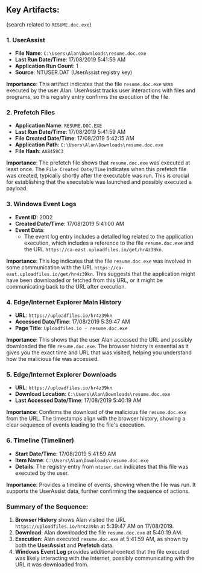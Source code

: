 ## Key Artifacts:
(search related to `RESUME.doc.exe`)

### **1. UserAssist**
- **File Name**: `C:\Users\Alan\Downloads\resume.doc.exe`
- **Last Run Date/Time**: 17/08/2019 5:41:59 AM
- **Application Run Count**: 1
- **Source**: NTUSER.DAT (UserAssist registry key)

**Importance**: This artifact indicates that the file `resume.doc.exe` was executed by the user Alan. UserAssist tracks user interactions with files and programs, so this registry entry confirms the execution of the file.

### **2. Prefetch Files**
- **Application Name**: `RESUME.DOC.EXE`
- **Last Run Date/Time**: 17/08/2019 5:41:59 AM
- **File Created Date/Time**: 17/08/2019 5:42:15 AM
- **Application Path**: `C:\Users\Alan\Downloads\resume.doc.exe`
- **File Hash**: `AA8459C3`

**Importance**: The prefetch file shows that `resume.doc.exe` was executed at least once. The `File Created Date/Time` indicates when this prefetch file was created, typically shortly after the executable was run. This is crucial for establishing that the executable was launched and possibly executed a payload.

### **3. Windows Event Logs**
- **Event ID**: 2002
- **Created Date/Time**: 17/08/2019 5:41:00 AM
- **Event Data**: 
  - The event log entry includes a detailed log related to the application execution, which includes a reference to the file `resume.doc.exe` and the URL `https://ca-east.uploadfiles.io/get/hr4z39kn`.

**Importance**: This log indicates that the file `resume.doc.exe` was involved in some communication with the URL `https://ca-east.uploadfiles.io/get/hr4z39kn`. This suggests that the application might have been downloaded or fetched from this URL, or it might be communicating back to the URL after execution.

### **4. Edge/Internet Explorer Main History**
- **URL**: `https://uploadfiles.io/hr4z39kn`
- **Accessed Date/Time**: 17/08/2019 5:39:47 AM
- **Page Title**: `Uploadfiles.io - resume.doc.exe`

**Importance**: This shows that the user Alan accessed the URL and possibly downloaded the file `resume.doc.exe`. The browser history is essential as it gives you the exact time and URL that was visited, helping you understand how the malicious file was accessed.

### **5. Edge/Internet Explorer Downloads**
- **URL**: `https://uploadfiles.io/hr4z39kn`
- **Download Location**: `C:\Users\Alan\Downloads\resume.doc.exe`
- **Last Accessed Date/Time**: 17/08/2019 5:40:19 AM

**Importance**: Confirms the download of the malicious file `resume.doc.exe` from the URL. The timestamps align with the browser history, showing a clear sequence of events leading to the file's execution.

### **6. Timeline (Timeliner)**
- **Start Date/Time**: 17/08/2019 5:41:59 AM
- **Item Name**: `C:\Users\Alan\Downloads\resume.doc.exe`
- **Details**: The registry entry from `ntuser.dat` indicates that this file was executed by the user.

**Importance**: Provides a timeline of events, showing when the file was run. It supports the UserAssist data, further confirming the sequence of actions.

### **Summary of the Sequence**:
1. **Browser History** shows Alan visited the URL `https://uploadfiles.io/hr4z39kn` at 5:39:47 AM on 17/08/2019.
2. **Download**: Alan downloaded the file `resume.doc.exe` at 5:40:19 AM.
3. **Execution**: Alan executed `resume.doc.exe` at 5:41:59 AM, as shown by both the **UserAssist** and **Prefetch** data.
4. **Windows Event Log** provides additional context that the file executed was likely interacting with the internet, possibly communicating with the URL it was downloaded from.

